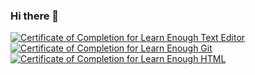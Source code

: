 ### Hi there 👋

<a href="https://www.learnenough.com/certificates/sushisultan"><img src="https://www.learnenough.com/certificates/sushisultan/text-editor-tutorial.svg" alt="Certificate of Completion for Learn Enough Text Editor"></a><a href="https://www.learnenough.com/certificates/sushisultan"><img src="https://www.learnenough.com/certificates/sushisultan/git-tutorial.svg" alt="Certificate of Completion for Learn Enough Git"></a><a href="https://www.learnenough.com/certificates/sushisultan"><img src="https://www.learnenough.com/certificates/sushisultan/html-tutorial.svg" alt="Certificate of Completion for Learn Enough HTML"></a>

<!--
**scheong78/scheong78** is a ✨ _special_ ✨ repository because its `README.md` (this file) appears on your GitHub profile.

Here are some ideas to get you started:

- 🔭 I’m currently working on ...
- 🌱 I’m currently learning ...
- 👯 I’m looking to collaborate on ...
- 🤔 I’m looking for help with ...
- 💬 Ask me about ...
- 📫 How to reach me: ...
- 😄 Pronouns: ...
- ⚡ Fun fact: ...
-->
